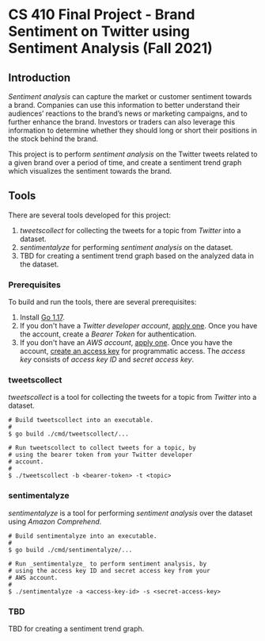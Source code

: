 # CS 410 Final Project - Brand Sentiment on Twitter using Sentiment Analysis (Fall 2021)

## Introduction

_Sentiment analysis_ can capture the market or customer sentiment towards a brand. Companies can use this information to better understand their audiences’ reactions to the brand’s news or marketing campaigns, and to further enhance the brand. Investors or traders can also leverage this information to determine whether they should long or short their positions in the stock behind the brand.

This project is to perform _sentiment analysis_ on the Twitter tweets related to a given brand over a period of time, and create a sentiment trend graph which visualizes the sentiment towards the brand.

## Tools

There are several tools developed for this project:
1. _tweetscollect_ for collecting the tweets for a topic from _Twitter_ into a dataset.
2. _sentimentalyze_ for performing _sentiment analysis_ on the dataset.
3. TBD for creating a sentiment trend graph based on the analyzed data in the dataset.

### Prerequisites

To build and run the tools, there are several prerequisites:
1. Install [Go 1.17](https://golang.org/doc/install).
2. If you don't have a _Twitter developer account_,  [apply one](https://developer.twitter.com/en/apply-for-access). Once you have the account, create a _Bearer Token_ for authentication.
3. If you don't have an _AWS account_, [apply one](https://aws.amazon.com). Once you have the account, [create an access key](https://docs.aws.amazon.com/general/latest/gr/aws-sec-cred-types.html#access-keys-and-secret-access-keys) for programmatic access. The _access key_ consists of _access key ID_ and _secret access key_.

### tweetscollect

_tweetscollect_ is a tool for collecting the tweets for a topic from _Twitter_ into a dataset.
```
# Build tweetscollect into an executable.
#
$ go build ./cmd/tweetscollect/...

# Run tweetscollect to collect tweets for a topic, by
# using the bearer token from your Twitter developer
# account.
#
$ ./tweetscollect -b <bearer-token> -t <topic>
```

### sentimentalyze

_sentimentalyze_ is a tool for performing _sentiment analysis_ over the dataset using _Amazon Comprehend_.

```
# Build sentimentalyze into an executable.
#
$ go build ./cmd/sentimentalyze/...

# Run _sentimentalyze_ to perform sentiment analysis, by
# using the access key ID and secret access key from your
# AWS account.
#
$ ./sentimentalyze -a <access-key-id> -s <secret-access-key>
```

### TBD

TBD for creating a sentiment trend graph.